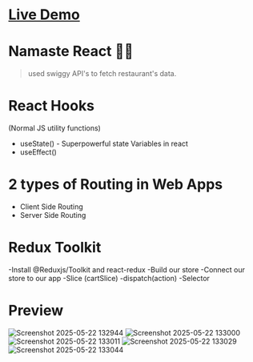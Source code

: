 # [Live Demo](https://kingbug.netlify.app/)

# Namaste React 🚀🚀
> used swiggy API's to fetch restaurant's data.
# React Hooks
(Normal JS utility functions)
- useState() - Superpowerful state Variables in react
- useEffect()

# 2 types of Routing in Web Apps
- Client Side Routing
- Server Side Routing

# Redux Toolkit
-Install @Reduxjs/Toolkit and react-redux
-Build our store
-Connect our store to our app
-Slice (cartSlice)
-dispatch(action)
-Selector
# Preview
![Screenshot 2025-05-22 132944](https://github.com/user-attachments/assets/8826cf21-48b4-4fd8-8244-8723f0ef440a)
![Screenshot 2025-05-22 133000](https://github.com/user-attachments/assets/8f05036c-9647-4378-9c59-9cf1f3be7e57)
![Screenshot 2025-05-22 133011](https://github.com/user-attachments/assets/91979175-3a35-421e-9822-108057335e28)
![Screenshot 2025-05-22 133029](https://github.com/user-attachments/assets/3dfdf05a-be83-4603-9ff8-d25809f0b0eb)
![Screenshot 2025-05-22 133044](https://github.com/user-attachments/assets/a1ed3de0-abec-48db-b7ab-686d7e866a29)





